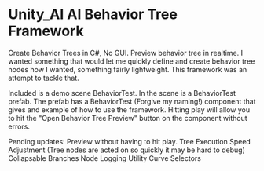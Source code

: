 # Unity_AI AI Behavior Tree Framework

Create Behavior Trees in C#, No GUI. Preview behavior tree in realtime.
I wanted something that would let me quickly define and create behavior tree nodes how I wanted, something fairly lightweight.
This framework was an attempt to tackle that.

Included is a demo scene BehaviorTest. In the scene is a BehaviorTest prefab.
The prefab has a BehaviorTest (Forgive my naming!) component that gives and example of how to use the framework.
Hitting play will allow you to hit the "Open Behavior Tree Preview" button on the component without errors.

Pending updates:
Preview without having to hit play.
Tree Execution Speed Adjustment (Tree nodes are acted on so quickly it may be hard to debug)
Collapsable Branches
Node Logging
Utility Curve Selectors
